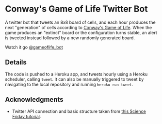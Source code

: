 # Conway's Game of Life Twitter Bot

A twitter bot that tweets an 8x8 board of cells, and each hour produces the next "generation" of cells according to [Conway's Game of Life](https://en.wikipedia.org/wiki/Conway%27s_Game_of_Life). When the game produces an "extinct" board or the configuration turns stable, an alert is tweeted instead followed by a new randomly generated board.

Watch it go [@gameoflife_bot](https://twitter.com/gameoflife_bot)

## Details

The code is pushed to a Heroku app, and tweets hourly using a Heroku scheduler, calling `tweet`. It can also be manually triggered to tweet by navigating to the local repository and running `heroku run tweet`.

## Acknowledgments

* Twitter API connection and basic structure taken from [this Science Friday tutorial](https://medium.com/science-friday-footnotes/how-to-make-a-twitter-bot-in-under-an-hour-259597558acf).
